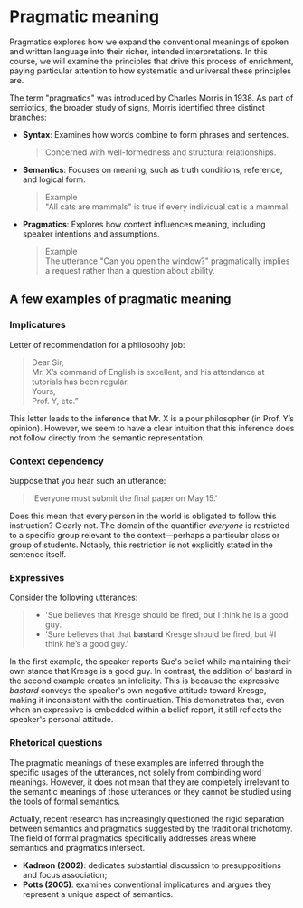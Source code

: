 # Pragmatic meaning

Pragmatics explores how we expand the conventional meanings of spoken and written language into their richer, intended interpretations. In this course, we will examine the principles that drive this process of enrichment, paying particular attention to how systematic and universal these principles are.

The term "pragmatics" was introduced by Charles Morris in 1938. As part of semiotics, the broader study of signs, Morris identified three distinct branches: 
- **Syntax**: Examines how words combine to form phrases and sentences.
  > Concerned with well-formedness and structural relationships.
- **Semantics**: Focuses on meaning, such as truth conditions, reference, and logical form.
  > Example <br>
  > "All cats are mammals" is true if every individual cat is a mammal. 
- **Pragmatics**: Explores how context influences meaning, including speaker intentions and assumptions.
  > Example <br>
  > The utterance "Can you open the window?" pragmatically implies a request rather than a question about ability.

## A few examples of pragmatic meaning

### Implicatures

Letter of recommendation for a philosophy job: 

> Dear Sir, <br>
> Mr. X’s command of English is excellent, and his attendance at tutorials has been regular. <br>
> Yours, <br>
> Prof. Y, etc.”

This letter leads to the inference that Mr. X is a pour philosopher (in Prof. Y’s opinion). However, we seem to have a clear intuition that this inference does not follow directly from the semantic representation.  

### Context dependency 

Suppose that you hear such an utterance: 

> 'Everyone must submit the final paper on May 15.'

Does this mean that every person in the world is obligated to follow this instruction? Clearly not. The domain of the quantifier *everyone* is restricted to a specific group relevant to the context—perhaps a particular class or group of students. Notably, this restriction is not explicitly stated in the sentence itself.

### Expressives 

Consider the following utterances:

> - 'Sue believes that Kresge should be fired, but I think he is a good guy.'
> - 'Sure believes that that **bastard** Kresge should be fired, but #I think he’s a good guy.'

In the first example, the speaker reports Sue's belief while maintaining their own stance that Kresge is a good guy. In contrast, the addition of bastard in the second example creates an infelicity. This is because the expressive *bastard* conveys the speaker's own negative attitude toward Kresge, making it inconsistent with the continuation. This demonstrates that, even when an expressive is embedded within a belief report, it still reflects the speaker's personal attitude. 

### Rhetorical questions



The pragmatic meanings of these examples are inferred through the specific usages of the utterances, not solely from combinding word meanings. However, it does not mean that they are completely irrelevant to the semantic meanings of those utterances or they cannot be studied using the tools of formal semantics. 

Actually, recent research has increasingly questioned the rigid separation between semantics and pragmatics suggested by the traditional trichotomy. The field of formal pragmatics specifically addresses areas where semantics and pragmatics intersect.
- **Kadmon (2002)**: dedicates substantial discussion to presuppositions and focus association; 
- **Potts (2005)**: examines conventional implicatures and argues they represent a unique aspect of semantics.
